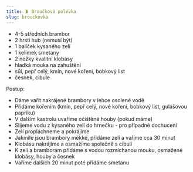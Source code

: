 ```yaml
---
title: 🪲 Broučková polévka
slug: brouckovka
---
```


- 4-5 středních brambor
- 2 hrsti hub (nemusí být)
- 1 balíček kysaného zelí
- 1 kelímek smetany
- 2 nožky kvalitní klobásy
- hladká mouka na zahuštění
- sůl, pepř celý, kmín, nové koření, bobkový list
- česnek, cibule

Postup:

- Dáme vařit nakrájené brambory v lehce osolené vodě
- Přidáme kořením (kmín, pepř celý, nové koření, bobkový list, gulášovou papriku)
- V dalším kastrolu uvaříme očištěné houby (pokud máme)
- Slijeme vodu z kysaného zelí do hrnečku - pro případné dochucení
- Zelí propláchneme a pokrájíme
- Jakmile jsou brambory měkké, přidáme zelí a vaříme cca 30 minut
- Klobásu nakrájíme a osmažíme společně s cibulí
- K zelí a bramborám přidáme s vodou rozmíchanou mouku, osmažené klobásy, houby a česnek
- Vaříme dalších 20 minut poté přidáme smetanu
